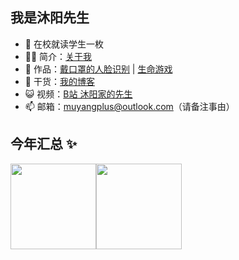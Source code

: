 <!--
**muyangplus/muyangplus** is a ✨ _special_ ✨ repository because its `README.md` (this file) appears on your GitHub profile.

Here are some ideas to get you started:

- 🔭 I’m currently working on ...
- 🌱 I’m currently learning ...
- 👯 I’m looking to collaborate on ...
- 🤔 I’m looking for help with ...
- 💬 Ask me about ...
- 📫 How to reach me: ...
- 😄 Pronouns: ...
- ⚡ Fun fact: ...
-->

## 我是沐阳先生

- 🔭 在校就读学生一枚
- 👨‍💻 简介：<a href="https://muyangplus.top/about" target="_blank">关于我</a>
- 🏡 作品：<a href="https://github.com/muyangplus/QuickVerifies" target="_blank">戴口罩的人脸识别</a> | <a href="https://github.com/muyangplus/GameOfLife" target="_blank">生命游戏</a>
- 🌱 干货：<a href="https://muyangplus.top" target="_blank">我的博客</a>
- 😺 视频：<a href="https://space.bilibili.com/313199379" target="_blank">B站 沐阳家的先生</a>
- 📫 邮箱：muyangplus@outlook.com（请备注事由）

## 今年汇总 ✨

<img align="" height="137px" src="https://github-readme-stats.muyangplus.top/api?username=muyangplus&hide_title=true&hide_border=true&show_icons=true&include_all_commits=true&line_height=21&bg_color=0,EC6C6C,FFD479,FFFC79,73FA79&theme=graywhite&locale=cn" /><img align="" height="137px" src="https://github-readme-stats.muyangplus.top/api/top-langs/?username=muyangplus&hide_title=true&hide_border=true&layout=compact&bg_color=0,73FA79,73FDFF,D783FF&theme=graywhite&locale=cn" />
